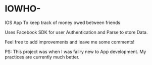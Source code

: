 # IOWHO-
IOS App To keep track of money owed between friends

Uses Facebook SDK for user Authentication and Parse to store Data.

Feel free to add improvements and leave me some comments!

PS: This project was when I was failry new to App development. My practices are currently much better.
